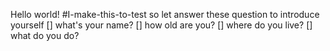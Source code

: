 Hello world!
  #I-make-this-to-test
  so let answer these question to introduce yourself
[] what's your name?
[] how old are you?
[] where do you live?
[] what do you do?
